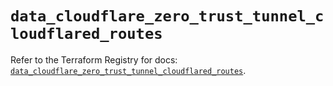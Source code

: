# `data_cloudflare_zero_trust_tunnel_cloudflared_routes`

Refer to the Terraform Registry for docs: [`data_cloudflare_zero_trust_tunnel_cloudflared_routes`](https://registry.terraform.io/providers/cloudflare/cloudflare/5.6.0/docs/data-sources/zero_trust_tunnel_cloudflared_routes).
